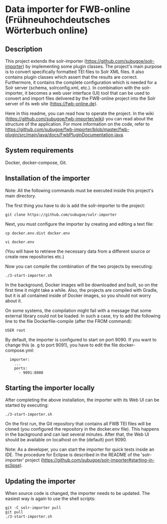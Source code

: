 # Data importer for FWB-online (Frühneuhochdeutsches Wörterbuch online)

## Description

This project extends the solr-importer (https://github.com/subugoe/solr-importer) by implementing some plugin classes.
The project's main purpose is to convert specifically formatted TEI files to Solr XML files. It also contains plugin
classes which assert that the results are correct. Furthermore, it contains the complete configuration which is needed
for a Solr server (schema, solrconfig.xml, etc.). In combination with the solr-importer, it becomes a web user
interface (UI) tool that can be used to convert and import files delivered by the FWB-online project into the Solr
server of its web site (https://fwb-online.de).

Here in this readme, you can read how to operate the project. In the wiki (https://github.com/subugoe/fwb-importer/wiki)
you can read about the structure of the application. For more information on the code, refer to
https://github.com/subugoe/fwb-importer/blob/master/fwb-plugin/src/main/java/docs/FwbPluginDocumentation.java.

## System requirements

Docker, docker-compose, Git.

## Installation of the importer

Note: All the following commands must be executed inside this project's main directory.

The first thing you have to do is add the solr-importer to the project:

```git clone https://github.com/subugoe/solr-importer```

Next, you must configure the importer by creating and editing a text file:

```cp docker.env.dist docker.env```

```vi docker.env```

(You will have to retrieve the necessary data from a different source or create new repositories etc.)

Now you can compile the combination of the two projects by executing:

```./3-start-importer.sh```

In the background, Docker images will be downloaded and built, so on the first time it might take a while. Also, the
projects are compiled with Gradle, but it is all contained inside of Docker images, so you should not worry about it.

On some systems, the compilation might fail with a message that some external library could not be loaded. In such a
case, try to add the following line to the file Dockerfile-compile (after the FROM command):

```USER root```

By default, the importer is configured to start on port 9090. If you want to change this (e. g to port 9091), you have
to edit the file docker-compose.yml:

```
  importer:
    ...  
    ports:
      - 9091:8080      
```

## Starting the importer locally

After completing the above installation, the importer with its Web UI can be started by executing:

```./3-start-importer.sh```

On the first run, the Git repository that contains all FWB TEI files will be cloned (you configured the repository in
the docker.env file). This happens in the background and can last several minutes. After that, the Web UI should be
available on localhost on the (default) port 9090.

Note: As a developer, you can start the importer for quick tests inside an IDE. The procedure for Eclipse is described
in the README of the 'solr-importer' project (https://github.com/subugoe/solr-importer#starting-in-eclipse).

## Updating the importer

When source code is changed, the importer needs to be updated. The easiest way is again to use the shell scripts:

```
git -C solr-importer pull
git pull
./3-start-importer.sh
```
